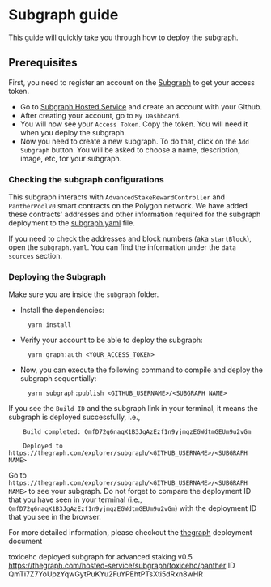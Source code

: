 # Subgraph guide

This guide will quickly take you through how to deploy the subgraph.

## Prerequisites

First, you need to register an account on the [Subgraph](https://thegraph.com) to get your access token.

- Go to [Subgraph Hosted Service](https://thegraph.com/hosted-service) and create an account with your Github.
- After creating your account, go to `My Dashboard`.
- You will now see your `Access Token`. Copy the token. You will need it when you deploy the subgraph.
- Now you need to create a new subgraph. To do that, click on the `Add Subgraph` button. You will be asked to choose a name, description, image, etc, for your subgraph.

### Checking the subgraph configurations

This subgraph interacts with `AdvancedStakeRewardController` and `PantherPoolV0` smart contracts on the Polygon network.
We have added these contracts' addresses and other information required for the subgraph deployment to the [subgraph.yaml](./subgraph.yaml) file.

If you need to check the addresses and block numbers (aka `startBlock`), open the `subgraph.yaml`. You can find the information under the `data sources` section.

### Deploying the Subgraph

Make sure you are inside the `subgraph` folder.

- Install the dependencies:

        yarn install

- Verify your account to be able to deploy the subgraph:

        yarn graph:auth <YOUR_ACCESS_TOKEN>

- Now, you can execute the following command to compile and deploy the subgraph sequentially:

        yarn subgraph:publish <GITHUB_USERNAME>/<SUBGRAPH NAME>

If you see the `Build ID` and the subgraph link in your terminal, it means the subgraph is deployed successfully, i.e.,

        Build completed: QmfD72g6naqX1B3JgAzEzf1n9yjmqzEGWdtmGEUm9u2vGm

        Deployed to https://thegraph.com/explorer/subgraph/<GITHUB_USERNAME>/<SUBGRAPH NAME>

Go to `https://thegraph.com/explorer/subgraph/<GITHUB_USERNAME>/<SUBGRAPH NAME>` to see your subgraph.
Do not forget to compare the deployment ID that you have seen in your terminal (i.e., `QmfD72g6naqX1B3JgAzEzf1n9yjmqzEGWdtmGEUm9u2vGm`) with the deployment ID that you see in the browser.


For more detailed information, please checkout the [thegraph](https://thegraph.com/docs/en/deploying/deploying-a-subgraph-to-hosted/) deployment document

toxicehc deployed subgraph for advanced staking v0.5 https://thegraph.com/hosted-service/subgraph/toxicehc/panther
ID QmTi7Z7YoUpzYqwGytPuKYu2FuYPEhtPTsXti5dRxn8wHR

